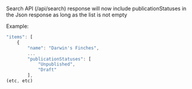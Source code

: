 Search API (/api/search) response will now include publicationStatuses in the Json response as long as the list is not empty

Example:
```javascript
"items": [
    {
        "name": "Darwin's Finches",
        ...
        "publicationStatuses": [
            "Unpublished",
            "Draft"
        ],
(etc, etc)
```
